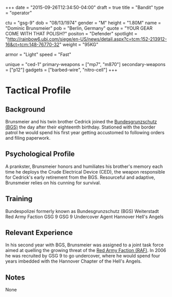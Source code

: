 +++
date = "2015-09-26T12:34:50-04:00"
draft = true
title = "Bandit"
type = "operator"

ctu = "gsg-9"
dob = "08/13/1974"
gender = "M"
height = "1.80M"
name = "Dominic Brunsmeier"
pob = "Berlin, Germany"
quote = "YOUR GEAR COME WITH THAT POLISH?"
positon = "Defender"
spotlight = "http://rainbow6.ubi.com/siege/en-US/news/detail.aspx?c=tcm:152-213912-16&ct=tcm:148-76770-32"
weight = "95KG"

armor = "Light"
speed = "Fast"

unique = "ced-1"
primary-weapons = ["mp7", "m870"]
secondary-weapons = ["p12"]
gadgets = ["barbed-wire", "nitro-cell"]
+++

# Tactical Profile

## Background

Brunsmeier and his twin brother Cedrick joined the [Bundesgrunzschutz (BGS)](https://en.wikipedia.org/wiki/Federal_Police_(Germany)) the day after their eighteenth birthday. Stationed with the border patrol he would spend his first year getting accustomed to following orders and filing paperwork.

## Psychological Profile

A prankster, Brunsmeier honors and humiliates his brother's memory each time he deploys the Crude Electrical Device (CED), the weapon responsible for Cedrick's early retirement from the BGS. Resourceful and adaptive, Brunsmeier relies on his cunning for survival.

## Training

Bundespolizei formerly known as Bundesgrunzschutz (BGS)
Weiterstadt Red Army Faction
GSG 9
GSG 9 Undercover Agent Hannover Hell's Angels

## Relevant Experience

In his second year with BGS, Brunsmeier was assigned to a joint task force aimed at quelling the growing threat of the [Red Army Faction (RAF)](https://en.wikipedia.org/wiki/Red_Army_Faction). In 2006 he was recruited by GSG 9 to go undercover, where he would spend four years imbedded with the Hannover Chapter of the Hell's Angels.

## Notes

None
